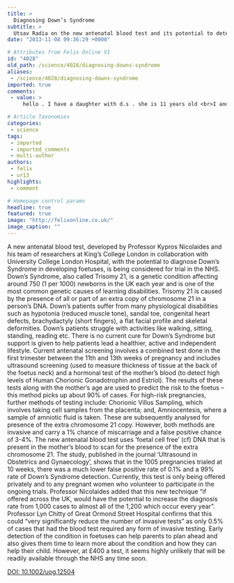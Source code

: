 ```yaml
---
title: >
  Diagnosing Down’s Syndrome
subtitle: >
  Utsav Radia on the new antenatal blood test and its potential to detect the genetic disorder before birth
date: "2013-11-08 09:36:29 +0000"

# Attributes from Felix Online V1
id: "4028"
old_path: /science/4028/diagnosing-downs-syndrome
aliases:
 - /science/4028/diagnosing-downs-syndrome
imported: true
comments:
 - value: >
     hello . I have a daughter with d.s . she is 11 years old <br>I and my husband are master in architecture and geology <br>we like immigration to uk with student visa for my child <br>please help me . what I do?

# Article Taxonomies
categories:
 - science
tags:
 - imported
 - imported_comments
 - multi-author
authors:
 - felix
 - ur13
highlights:
 - comment

# Homepage control params
headline: true
featured: true
image: "http://felixonline.co.uk/"
image_caption: ""
---
```


A new antenatal blood test, developed by Professor Kypros Nicolaides and his team of researchers at King’s College London in collaboration with University College London Hospital, with the potential to diagnose Down’s Syndrome in developing foetuses, is being considered for trial in the NHS.
 Down’s Syndrome, also called Trisomy 21, is a genetic condition affecting around 750 (1 per 1000) newborns in the UK each year and is one of the most common genetic causes of learning disabilities. Trisomy 21 is caused by the presence of all or part of an extra copy of chromosome 21 in a person’s DNA.
 Down’s patients suffer from many physiological disabilities such as hypotonia (reduced muscle tone), sandal toe, congenital heart defects, brachydactyly (short fingers), a flat facial profile and skeletal deformities. Down’s patients struggle with activities like walking, sitting, standing, reading etc. There is no current cure for Down’s Syndrome but support is given to help patients lead a healthier, active and independent lifestyle.
 Current antenatal screening involves a combined test done in the first trimester between the 11th and 13th weeks of pregnancy and includes ultrasound screening (used to measure thickness of tissue at the back of the foetus neck) and a hormonal test of the mother’s blood (to detect high levels of Human Chorionic Gonadotrophin and Estriol). The results of these tests along with the mother’s age are used to predict the risk to the foetus – this method picks up about 90% of cases.
 For high-risk pregnancies, further methods of testing include: Chorionic Villus Sampling, which involves taking cell samples from the placenta; and, Amniocentesis, where a sample of amniotic fluid is taken. These are subsequently analysed for presence of the extra chromosome 21 copy. However, both methods are invasive and carry a 1% chance of miscarriage and a false positive chance of 3-4%.
 The new antenatal blood test uses ‘foetal cell free’ (cf) DNA that is present in the mother’s blood to scan for the presence of the extra chromosome 21. The study, published in the journal ‘Ultrasound in Obstetrics and Gynaecology’, shows that in the 1005 pregnancies trialed at 10 weeks, there was a much lower false positive rate of 0.1% and a 99% rate of Down’s Syndrome detection.
 Currently, this test is only being offered privately and to any pregnant women who volunteer to participate in the ongoing trials. Professor Nicolaides added that this new technique “if offered across the UK, would have the potential to increase the diagnosis rate from 1,000 cases to almost all of the 1,200 which occur every year”.
 Professor Lyn Chitty of Great Ormond Street Hospital confirms that this could “very significantly reduce the number of invasive tests” as only 0.5% of cases that had the blood test required any form of invasive testing. Early detection of the condition in foetuses can help parents to plan ahead and also gives them time to learn more about the condition and how they can help their child. However, at £400 a test, it seems highly unlikely that will be readily available through the NHS any time soon.

[DOI: 10.1002/uog.12504](http://www.ncbi.nlm.nih.gov/pubmed/23744609)
